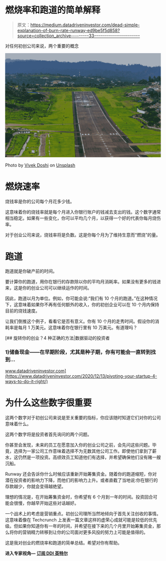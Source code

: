 # 燃烧率和跑道的简单解释

> 原文：<https://medium.datadriveninvestor.com/dead-simple-explanation-of-burn-rate-runway-ed9be5f5d858?source=collection_archive---------33----------------------->

对任何初创公司来说，两个重要的概念

![](img/794d547d636b2b4d534e54f328abecfc.png)

Photo by [Vivek Doshi](https://unsplash.com/@vivekdoshi?utm_source=medium&utm_medium=referral) on [Unsplash](https://unsplash.com?utm_source=medium&utm_medium=referral)

# 燃烧速率

烧钱率是你的公司每个月花多少钱。

这意味着你的烧钱率就是每个月进入你银行账户的钱减去支出的钱。这个数字通常相当稳定。如果有一些变化，你可以平均几个月，以获得一个好的代表你每月烧伤率。

对于创业公司来说，烧钱率将是负数。这是你每个月为了维持生意而“燃烧”的量。

# 跑道

跑道就是你破产前的时间。

要计算你的跑道，用你在银行的存款除以你的平均月消耗率。如果没有更多的钱进来，这是你的创业公司可以继续运作的时间。

因此，跑道以月为单位。例如，你可能会说:“我们有 10 个月的跑道。”在这种情况下，这意味着如果你不再有任何额外的收入，你的初创企业可以在 10 个月内保持目前的烧钱速度。

让我们倒推这个例子，看看它是否有意义。你有 10 个月的走秀时间。假设你的消耗率是每月 1 万美元。这意味着你在银行里有 10 万美元。有道理吗？

[](https://www.datadriveninvestor.com/2020/12/13/pivoting-your-startup-4-ways-to-do-it-right/) [## 旋转你的创业？4 种正确的方法|数据驱动的投资者

### 1)储备现金——在早期阶段，尤其是种子期，你有可能会一直转到找到…

www.datadriveninvestor.com](https://www.datadriveninvestor.com/2020/12/13/pivoting-your-startup-4-ways-to-do-it-right/) 

# 为什么这些数字很重要

这两个数字对于初创公司来说是至关重要的指标，你应该随时知道它们对你的公司意味着什么。

这两个数字将是投资者首先询问的两个问题。

你甚至会发现，未来的员工在愿意加入你的创业公司之前，会先问这些问题。毕竟，选择为一家公司工作意味着选择不为无数其他公司工作。即使他们拿到了薪水，这仍然是一项投资。高绩效员工知道他们有选择，并希望确保他们没有赌一艘沉船。

Runway 还会告诉你什么时候应该重新开始筹集资金。随着你的跑道缩短，你对潜在投资者的影响力下降，而他们的影响力上升。或者直截了当地说:你在银行的存款越少，你就会变得越绝望。

理想的情况是，在开始筹集资金时，你希望有 6 个月到一年的时间。投资回合可能会很慢，你越早开始这些对话越好。

一个战术上的考虑是营销重点。初创公司理所当然地倾向于首先关注创收的事情。这意味着像在 Techcrunch 上发表一篇文章这样的虚荣心成就可能是较低的优先级。但如果你知道你有一年的时间，并希望在接下来的几个月里开始筹集资金，那么将你的营销精力转移到让你的公司面对更多风投的努力上可能是值得的。

这是我对创业的燃烧率和跑道的简单总结。希望对你有帮助。

**进入专家视角—** [**订阅 DDI 英特尔**](https://datadriveninvestor.com/ddi-intel)